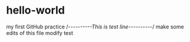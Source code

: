 # hello-world
my first GitHub practice
/*----------This is test line----------*/
make some edits of this file
modify test
